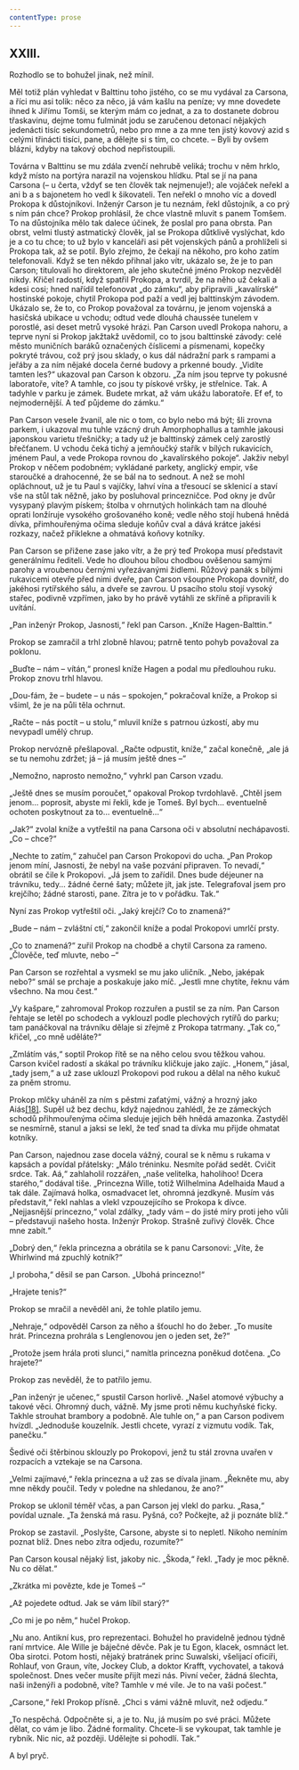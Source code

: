 ```yaml
---
contentType: prose
---
```


## XXIII.

Rozhodlo se to bohužel jinak, než mínil.

Měl totiž plán vyhledat v Balttinu toho jistého, co se mu vydával za Carsona, a říci mu asi tolik: něco za něco, já vám kašlu na peníze; vy mne dovedete ihned k Jiřímu Tomši, se kterým mám co jednat, a za to dostanete dobrou třaskavinu, dejme tomu fulminát jodu se zaručenou detonací nějakých jedenácti tisíc sekundometrů, nebo pro mne a za mne ten jistý kovový azid s celými třinácti tisíci, pane, a dělejte si s tím, co chcete. – Byli by ovšem blázni, kdyby na takový obchod nepřistoupili.

Továrna v Balttinu se mu zdála zvenčí nehrubě veliká; trochu v něm hrklo, když místo na portýra narazil na vojenskou hlídku. Ptal se jí na pana Carsona (– u čerta, vždyť se ten člověk tak nejmenuje!); ale vojáček neřekl a ani b a s bajonetem ho vedl k šikovateli. Ten neřekl o mnoho víc a dovedl Prokopa k důstojníkovi. Inženýr Carson je tu neznám, řekl důstojník, a co prý s ním pán chce? Prokop prohlásil, že chce vlastně mluvit s panem Tomšem. To na důstojníka mělo tak dalece účinek, že poslal pro pana obrsta. Pan obrst, velmi tlustý astmatický člověk, jal se Prokopa důtklivě vyslýchat, kdo je a co tu chce; to už bylo v kanceláři asi pět vojenských pánů a prohlíželi si Prokopa tak, až se potil. Bylo zřejmo, že čekají na někoho, pro koho zatím telefonovali. Když se ten někdo přihnal jako vítr, ukázalo se, že je to pan Carson; titulovali ho direktorem, ale jeho skutečné jméno Prokop nezvěděl nikdy. Křičel radostí, když spatřil Prokopa, a tvrdil, že na něho už čekali a kdesi cosi; hned nařídil telefonovat „do zámku“, aby připravili „kavalírské“ hostinské pokoje, chytil Prokopa pod paží a vedl jej balttinským závodem. Ukázalo se, že to, co Prokop považoval za továrnu, je jenom vojenská a hasičská ubikace u vchodu; odtud vede dlouhá chaussée tunelem v porostlé, asi deset metrů vysoké hrázi. Pan Carson uvedl Prokopa nahoru, a teprve nyní si Prokop jakžtakž uvědomil, co to jsou balttinské závody: celé město muničních baráků označených číslicemi a písmenami, kopečky pokryté trávou, což prý jsou sklady, o kus dál nádražní park s rampami a jeřáby a za ním nějaké docela černé budovy a prkenné boudy. „Vidíte tamten les?“ ukazoval pan Carson k obzoru. „Za ním jsou teprve ty pokusné laboratoře, víte? A tamhle, co jsou ty pískové vršky, je střelnice. Tak. A tadyhle v parku je zámek. Budete mrkat, až vám ukážu laboratoře. Ef ef, to nejmodernější. A teď půjdeme do zámku.“

Pan Carson vesele žvanil, ale nic o tom, co bylo nebo má být; šli zrovna parkem, i ukazoval mu tuhle vzácný druh Amorphophallus a tamhle jakousi japonskou varietu třešničky; a tady už je balttinský zámek celý zarostlý břečťanem. U vchodu čeká tichý a jemňoučký stařík v bílých rukavicích, jménem Paul, a vede Prokopa rovnou do „kavalírského pokoje“. Jakživ nebyl Prokop v něčem podobném; vykládané parkety, anglický empir, vše staroučké a drahocenné, že se bál na to sednout. A než se mohl opláchnout, už je tu Paul s vajíčky, lahví vína a třesoucí se sklenicí a staví vše na stůl tak něžně, jako by posluhoval princezničce. Pod okny je dvůr vysypaný plavým pískem; štolba v ohrnutých holinkách tam na dlouhé oprati lonžíruje vysokého grošovaného koně; vedle něho stojí hubená hnědá dívka, přimhouřenýma očima sleduje koňův cval a dává krátce jakési rozkazy, načež přiklekne a ohmatává koňovy kotníky.

Pan Carson se přižene zase jako vítr, a že prý teď Prokopa musí představit generálnímu řediteli. Vede ho dlouhou bílou chodbou ověšenou samými parohy a vroubenou černými vyřezávanými židlemi. Růžový panák s bílými rukavicemi otevře před nimi dveře, pan Carson všoupne Prokopa dovnitř, do jakéhosi rytířského sálu, a dveře se zavrou. U psacího stolu stojí vysoký stařec, podivně vzpřímen, jako by ho právě vytáhli ze skříně a připravili k uvítání.

„Pan inženýr Prokop, Jasnosti,“ řekl pan Carson. „Kníže Hagen-Balttin.“

Prokop se zamračil a trhl zlobně hlavou; patrně tento pohyb považoval za poklonu.

„Buďte – nám – vítán,“ pronesl kníže Hagen a podal mu předlouhou ruku. Prokop znovu trhl hlavou.

„Dou-fám, že – budete – u nás – spokojen,“ pokračoval kníže, a Prokop si všiml, že je na půli těla ochrnut.

„Račte – nás poctít – u stolu,“ mluvil kníže s patrnou úzkostí, aby mu nevypadl umělý chrup.

Prokop nervózně přešlapoval. „Račte odpustit, kníže,“ začal konečně, „ale já se tu nemohu zdržet; já – já musím ještě dnes –“

„Nemožno, naprosto nemožno,“ vyhrkl pan Carson vzadu.

„Ještě dnes se musím poroučet,“ opakoval Prokop tvrdohlavě. „Chtěl jsem jenom… poprosit, abyste mi řekli, kde je Tomeš. Byl bych… eventuelně ochoten poskytnout za to… eventuelně…“

„Jak?“ zvolal kníže a vytřeštil na pana Carsona oči v absolutní nechápavosti. „Co – chce?“

„Nechte to zatím,“ zahučel pan Carson Prokopovi do ucha. „Pan Prokop jenom míní, Jasnosti, že nebyl na vaše pozvání připraven. To nevadí,“ obrátil se čile k Prokopovi. „Já jsem to zařídil. Dnes bude déjeuner na trávníku, tedy… žádné černé šaty; můžete jít, jak jste. Telegrafoval jsem pro krejčího; žádné starosti, pane. Zítra je to v pořádku. Tak.“

Nyní zas Prokop vytřeštil oči. „Jaký krejčí? Co to znamená?“

„Bude – nám – zvláštní ctí,“ zakončil kníže a podal Prokopovi umrlčí prsty.

„Co to znamená?“ zuřil Prokop na chodbě a chytil Carsona za rameno. „Člověče, teď mluvte, nebo –“

Pan Carson se rozřehtal a vysmekl se mu jako uličník. „Nebo, jaképak nebo?“ smál se prchaje a poskakuje jako míč. „Jestli mne chytíte, řeknu vám všechno. Na mou čest.“

„Vy kašpare,“ zahromoval Prokop rozzuřen a pustil se za ním. Pan Carson řehtaje se letěl po schodech a vyklouzl podle plechových rytířů do parku; tam panáčkoval na trávníku dělaje si zřejmě z Prokopa tatrmany. „Tak co,“ křičel, „co mně uděláte?“

„Zmlátím vás,“ soptil Prokop řítě se na něho celou svou těžkou vahou. Carson kvičel radostí a skákal po trávníku kličkuje jako zajíc. „Honem,“ jásal, „tady jsem,“ a už zase uklouzl Prokopovi pod rukou a dělal na něho kukuč za pněm stromu.

Prokop mlčky uháněl za ním s pěstmi zaťatými, vážný a hrozný jako Aiás[\[18\]](./resources/undefined). Supěl už bez dechu, když najednou zahlédl, že ze zámeckých schodů přihmouřenýma očima sleduje jejich běh hnědá amazonka. Zastyděl se nesmírně, stanul a jaksi se lekl, že teď snad ta dívka mu přijde ohmatat kotníky.

Pan Carson, najednou zase docela vážný, coural se k němu s rukama v kapsách a povídal přátelsky: „Málo tréninku. Nesmíte pořád sedět. Cvičit srdce. Tak. Aá,“ zahlaholil rozzářen, „naše velitelka, haholihoo! Dcera starého,“ dodával tiše. „Princezna Wille, totiž Wilhelmina Adelhaida Maud a tak dále. Zajímavá holka, osmadvacet let, ohromná jezdkyně. Musím vás představit,“ řekl nahlas a vlekl vzpouzejícího se Prokopa k dívce. „Nejjasnější princezno,“ volal zdálky, „tady vám – do jisté míry proti jeho vůli – představuji našeho hosta. Inženýr Prokop. Strašně zuřivý člověk. Chce mne zabít.“

„Dobrý den,“ řekla princezna a obrátila se k panu Carsonovi: „Víte, že Whirlwind má zpuchlý kotník?“

„I proboha,“ děsil se pan Carson. „Ubohá princezno!“

„Hrajete tenis?“

Prokop se mračil a nevěděl ani, že tohle platilo jemu.

„Nehraje,“ odpověděl Carson za něho a šťouchl ho do žeber. „To musíte hrát. Princezna prohrála s Lenglenovou jen o jeden set, že?“

„Protože jsem hrála proti slunci,“ namítla princezna poněkud dotčena. „Co hrajete?“

Prokop zas nevěděl, že to patřilo jemu.

„Pan inženýr je učenec,“ spustil Carson horlivě. „Našel atomové výbuchy a takové věci. Ohromný duch, vážně. My jsme proti němu kuchyňské ficky. Takhle strouhat brambory a podobně. Ale tuhle on,“ a pan Carson podivem hvízdl. „Jednoduše kouzelník. Jestli chcete, vyrazí z vizmutu vodík. Tak, panečku.“

Šedivé oči štěrbinou sklouzly po Prokopovi, jenž tu stál zrovna uvařen v rozpacích a vztekaje se na Carsona.

„Velmi zajímavé,“ řekla princezna a už zas se dívala jinam. „Řekněte mu, aby mne někdy poučil. Tedy v poledne na shledanou, že ano?“

Prokop se uklonil téměř včas, a pan Carson jej vlekl do parku. „Rasa,“ povídal uznale. „Ta ženská má rasu. Pyšná, co? Počkejte, až ji poznáte blíž.“

Prokop se zastavil. „Poslyšte, Carsone, abyste si to nepletl. Nikoho nemíním poznat blíž. Dnes nebo zítra odjedu, rozumíte?“

Pan Carson kousal nějaký list, jakoby nic. „Škoda,“ řekl. „Tady je moc pěkně. Nu co dělat.“

„Zkrátka mi povězte, kde je Tomeš –“

„Až pojedete odtud. Jak se vám líbil starý?“

„Co mi je po něm,“ hučel Prokop.

„Nu ano. Antikní kus, pro reprezentaci. Bohužel ho pravidelně jednou týdně raní mrtvice. Ale Wille je báječné děvče. Pak je tu Egon, klacek, osmnáct let. Oba sirotci. Potom hosti, nějaký bratránek princ Suwalski, všelijací oficíři, Rohlauf, von Graun, víte, Jockey Club, a doktor Krafft, vychovatel, a taková společnost. Dnes večer musíte přijít mezi nás. Pivní večer, žádná šlechta, naši inženýři a podobně, víte? Tamhle v mé vile. Je to na vaši počest.“

„Carsone,“ řekl Prokop přísně. „Chci s vámi vážně mluvit, než odjedu.“

„To nespěchá. Odpočněte si, a je to. Nu, já musím po své práci. Můžete dělat, co vám je libo. Žádné formality. Chcete-li se vykoupat, tak tamhle je rybník. Nic nic, až později. Udělejte si pohodlí. Tak.“

A byl pryč.
